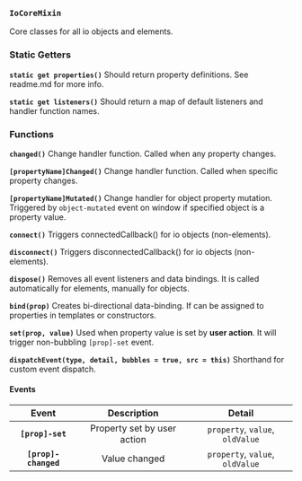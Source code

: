 ### `IoCoreMixin` ###

Core classes for all io objects and elements.

### Static Getters ###

**`static get properties()`** Should return property definitions. See readme.md for more info.

**`static get listeners()`** Should return a map of default listeners and handler function names.

### Functions ###

**`changed()`** Change handler function. Called when any property changes.

**`[propertyName]Changed()`** Change handler function. Called when specific property changes.

**`[propertyName]Mutated()`** Change handler for object property mutation. Triggered by `object-mutated` event on window if specified object is a property value.

**`connect()`** Triggers connectedCallback() for io objects (non-elements).

**`disconnect()`** Triggers disconnectedCallback() for io objects (non-elements).

**`dispose()`** Removes all event listeners and data bindings. It is called automatically for elements, manually for objects.

**`bind(prop)`** Creates bi-directional data-binding. If can be assigned to properties in templates or constructors.

**`set(prop, value)`** Used when property value is set by **user action**. It will trigger non-bubbling `[prop]-set` event.

**`dispatchEvent(type, detail, bubbles = true, src = this)`** Shorthand for custom event dispatch.

#### Events ####

| Event | Description | Detail |
|:--------:|:----:|:----------:|
| **`[prop]-set`** | Property set by user action | `property`, `value`, `oldValue` |
| **`[prop]-changed`** | Value changed | `property`, `value`, `oldValue` |
